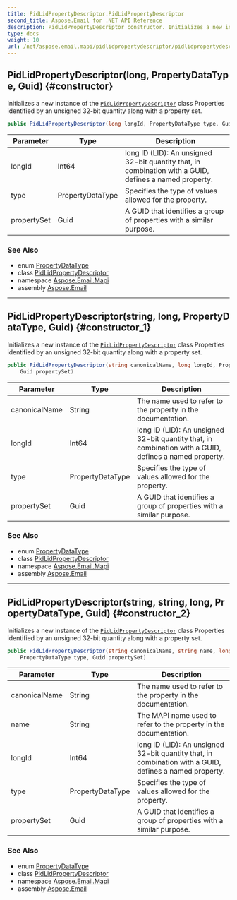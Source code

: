 ```yaml
---
title: PidLidPropertyDescriptor.PidLidPropertyDescriptor
second_title: Aspose.Email for .NET API Reference
description: PidLidPropertyDescriptor constructor. Initializes a new instance of the PidLidPropertyDescriptor class Properties identified by an unsigned 32bit quantity along with a property set
type: docs
weight: 10
url: /net/aspose.email.mapi/pidlidpropertydescriptor/pidlidpropertydescriptor/
---
```

## PidLidPropertyDescriptor(long, PropertyDataType, Guid) {#constructor}

Initializes a new instance of the [`PidLidPropertyDescriptor`](../) class Properties identified by an unsigned 32-bit quantity along with a property set.

```csharp
public PidLidPropertyDescriptor(long longId, PropertyDataType type, Guid propertySet)
```

| Parameter | Type | Description |
| --- | --- | --- |
| longId | Int64 | long ID (LID): An unsigned 32-bit quantity that, in combination with a GUID, defines a named property. |
| type | PropertyDataType | Specifies the type of values allowed for the property. |
| propertySet | Guid | A GUID that identifies a group of properties with a similar purpose. |

### See Also

* enum [PropertyDataType](../../propertydatatype/)
* class [PidLidPropertyDescriptor](../)
* namespace [Aspose.Email.Mapi](../../pidlidpropertydescriptor/)
* assembly [Aspose.Email](../../../)

---

## PidLidPropertyDescriptor(string, long, PropertyDataType, Guid) {#constructor_1}

Initializes a new instance of the [`PidLidPropertyDescriptor`](../) class Properties identified by an unsigned 32-bit quantity along with a property set.

```csharp
public PidLidPropertyDescriptor(string canonicalName, long longId, PropertyDataType type, 
    Guid propertySet)
```

| Parameter | Type | Description |
| --- | --- | --- |
| canonicalName | String | The name used to refer to the property in the documentation. |
| longId | Int64 | long ID (LID): An unsigned 32-bit quantity that, in combination with a GUID, defines a named property. |
| type | PropertyDataType | Specifies the type of values allowed for the property. |
| propertySet | Guid | A GUID that identifies a group of properties with a similar purpose. |

### See Also

* enum [PropertyDataType](../../propertydatatype/)
* class [PidLidPropertyDescriptor](../)
* namespace [Aspose.Email.Mapi](../../pidlidpropertydescriptor/)
* assembly [Aspose.Email](../../../)

---

## PidLidPropertyDescriptor(string, string, long, PropertyDataType, Guid) {#constructor_2}

Initializes a new instance of the [`PidLidPropertyDescriptor`](../) class Properties identified by an unsigned 32-bit quantity along with a property set.

```csharp
public PidLidPropertyDescriptor(string canonicalName, string name, long longId, 
    PropertyDataType type, Guid propertySet)
```

| Parameter | Type | Description |
| --- | --- | --- |
| canonicalName | String | The name used to refer to the property in the documentation. |
| name | String | The MAPI name used to refer to the property in the documentation. |
| longId | Int64 | long ID (LID): An unsigned 32-bit quantity that, in combination with a GUID, defines a named property. |
| type | PropertyDataType | Specifies the type of values allowed for the property. |
| propertySet | Guid | A GUID that identifies a group of properties with a similar purpose. |

### See Also

* enum [PropertyDataType](../../propertydatatype/)
* class [PidLidPropertyDescriptor](../)
* namespace [Aspose.Email.Mapi](../../pidlidpropertydescriptor/)
* assembly [Aspose.Email](../../../)


